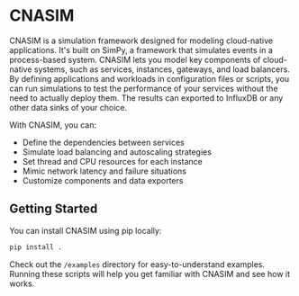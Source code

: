 # CNASIM

CNASIM is a simulation framework designed for modeling cloud-native applications. It's built on SimPy, a framework that simulates events in a process-based system. CNASIM lets you model key components of cloud-native systems, such as services, instances, gateways, and load balancers. By defining applications and workloads in configuration files or scripts, you can run simulations to test the performance of your services without the need to actually deploy them. The results can exported to InfluxDB or any other data sinks of your choice.

With CNASIM, you can:

* Define the dependencies between services
* Simulate load balancing and autoscaling strategies
* Set thread and CPU resources for each instance
* Mimic network latency and failure situations
* Customize components and data exporters

## Getting Started

You can install CNASIM using pip locally:

```bash
pip install .
```

Check out the `/examples` directory for easy-to-understand examples. Running these scripts will help you get familiar with CNASIM and see how it works.





